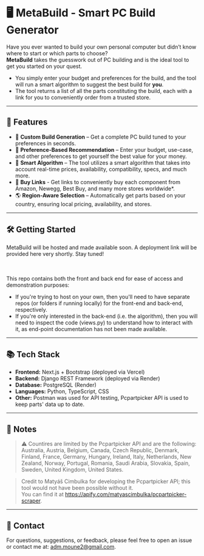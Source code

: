 # 🖥️ **MetaBuild** - Smart PC Build Generator

Have you ever wanted to build your own personal computer but didn’t know where to start or which parts to choose?  
**MetaBuild** takes the guesswork out of PC building and is the ideal tool to get you started on your quest.
- You simply enter your budget and preferences for the build, and the tool will run a smart algorithm to suggest the best build for **you**.
- The tool returns a list of all the parts constituting the build, each with a link for you to conveniently order from a trusted store.
---

## 🚀 Features

- 🔧 **Custom Build Generation** – Get a complete PC build tuned to your preferences in seconds.
- 🧩 **Preference-Based Recommendation** – Enter your budget, use-case, and other preferences to get yourself the best value for your money.
- 🧮 **Smart Algorithm** – The tool utilizes a smart algorithm that takes into account real-time prices, availability, compatibility, specs, and much more.
- 🔗 **Buy Links** - Get links to conveniently buy each component from Amazon, Newegg, Best Buy, and many more stores worldwide*.
- 🌎 **Region-Aware Selection** – Automatically get parts based on your country, ensuring local pricing, availability, and stores.

---

## 🛠️ Getting Started

MetaBuild will be hosted and made available soon. A deployment link will be provided here very shortly. Stay tuned!  
<br><br>

This repo contains both the front and back end for ease of access and demonstration purposes:  
- If you're trying to host on your own, then you'll need to have separate repos (or folders if running locally) for the front-end and back-end, respectively. 
- If you're only interested in the back-end (i.e. the algorithm), then you will need to inspect the code (views.py) to understand how to interact with it, as end-point documentation has not been made available.

---

## 📚 Tech Stack

- **Frontend:** Next.js + Bootstrap (deployed via Vercel)
- **Backend:** Django REST Framework (deployed via Render)
- **Database:** PostgreSQL (Render)
- **Languages:** Python, TypeScript, CSS
- **Other:** Postman was used for API testing, Pcpartpicker API is used to keep parts' data up to date.

---

## 📝 Notes
> ⚠️ Countires are limited by the Pcpartpicker API and are the following: Australia, Austria, Belgium, Canada, Czech Republic, Denmark, Finland, France, Germany, Hungary, Ireland, Italy, Netherlands, New Zealand, Norway, Portugal, Romania, Saudi Arabia, Slovakia, Spain, Sweden, United Kingdom, United States.

> Credit to Matyáš Cimbulka for developing the Pcpartpicker API; this tool would not have been possible without it.  
> You can find it at https://apify.com/matyascimbulka/pcpartpicker-scraper.

---

## 📩 Contact

For questions, suggestions, or feedback, please feel free to open an issue or contact me at: adm.moune2@gmail.com.
